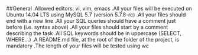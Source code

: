##General
.Allowed editors: vi, vim, emacs
.All your files will be executed on Ubuntu 14.04 LTS using MySQL 5.7 (version 5.7.8-rc)
.All your files should end with a new line
.All your SQL queries should have a comment just before (i.e. syntax above)
.All your files should start by a comment describing the task
.All SQL keywords should be in uppercase (SELECT, WHERE…)
.A README.md file, at the root of the folder of the project, is mandatory
.The length of your files will be tested using wc